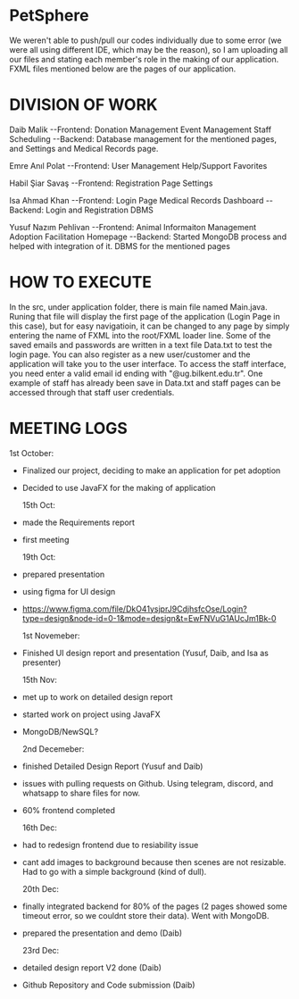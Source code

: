 # PetSphere
We weren't able to push/pull our codes individually due to some error (we were all using different IDE, which may be the reason), so I am uploading all our files and stating each member's role in the making of our application. FXML files mentioned below are the pages of our application.

# DIVISION OF WORK
Daib Malik 
  --Frontend:
    Donation Management
    Event Management
    Staff Scheduling
  --Backend:
    Database management for the mentioned pages, and Settings and Medical Records page.

Emre Anıl Polat 
  --Frontend:
    User Management
    Help/Support
    Favorites

Habil Şiar Savaş
  --Frontend:
    Registration Page
    Settings

Isa Ahmad Khan
  --Frontend:
    Login Page
    Medical Records
    Dashboard
  --Backend:
    Login and Registration DBMS
    
Yusuf Nazım Pehlivan
  --Frontend:
    Animal Informaiton Management
    Adoption Facilitation
    Homepage
  --Backend:
    Started MongoDB process and helped with integration of it. DBMS for the mentioned pages
    
# HOW TO EXECUTE
  In the src, under application folder, there is main file named Main.java. Runing that file will display the first page of the application (Login Page in this case), but for easy navigatioin, it can be changed to any page by simply entering the name of FXML into the root/FXML loader line. Some of the saved emails and passwords are written in a text file Data.txt to test the login page. You can also register as a new user/customer and the application will take you to the user interface. To access the staff interface, you need enter a valid email id ending with "@ug.bilkent.edu.tr". One example of staff has already been save in Data.txt and staff pages can be accessed through that staff user credentials. 

# MEETING LOGS
  1st October: 
- Finalized our project, deciding to make an application for pet adoption
- Decided to use JavaFX for the making of application

  15th Oct:
- made the Requirements report
- first meeting

  19th Oct:
- prepared presentation
- using figma for UI design
- https://www.figma.com/file/DkO41ysjprJ9CdjhsfcOse/Login?type=design&node-id=0-1&mode=design&t=EwFNVuG1AUcJm1Bk-0

  1st Novemeber:
- Finished UI design report and presentation (Yusuf, Daib, and Isa as presenter)

  15th Nov:
- met up to work on detailed design report
- started work on project using JavaFX
- MongoDB/NewSQL?

  2nd Decemeber:
- finished Detailed Design Report (Yusuf and Daib)
- issues with pulling requests on Github. Using telegram, discord, and whatsapp to share files for now.
- 60% frontend completed

  16th Dec:
- had to redesign frontend due to resiability issue
- cant add images to background because then scenes are not resizable. Had to go with a simple background (kind of dull).

  20th Dec:
- finally integrated backend for 80% of the pages (2 pages showed some timeout error, so we couldnt store their data). Went with MongoDB.
- prepared the presentation and demo (Daib)

  23rd Dec:
- detailed design report V2 done (Daib)
- Github Repository and Code submission (Daib)
  
